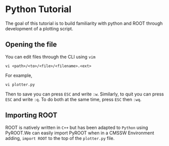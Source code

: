# Python Tutorial
The goal of this tutorial is to build familiarity with python and ROOT through development of a plotting script.

## Opening the file
You can edit files through the CLI using `vim`
```
vi <path>/<to>/<file>/<filename>.<ext>
```
For example,
```
vi plotter.py
```

Then to save you can press `ESC` and write `:w`. Similarly, to quit you can press `ESC` and write `:q`. To do both at the same time, press `ESC` then `:wq`.

## Importing ROOT
ROOT is natively written in `C++` but has been adapted to `Python` using PyROOT.We can easily import PyROOT when in a CMSSW Environment adding, 
`import ROOT` to the top of the `plotter.py` file.
